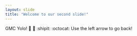 ```yaml
---
layout: slide
title: "Welcome to our second slide!"
---
```

GMC Yolo! :gem: :open_hands: :shipit: :octocat:
Use the left arrow to go back!